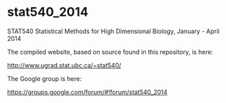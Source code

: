 stat540_2014
============

STAT540 Statistical Methods for High Dimensional Biology, January - April 2014

The compiled website, based on source found in this repository, is here:

http://www.ugrad.stat.ubc.ca/~stat540/

The Google group is here:

https://groups.google.com/forum/#!forum/stat540_2014
